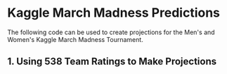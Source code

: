 # Kaggle March Madness Predictions

The following code can be used to create projections for the Men's and Women's Kaggle March Madness Tournament.

## 1. Using 538 Team Ratings to Make Projections


